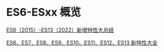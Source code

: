 # ES6-ESxx 概览

[ES6（2015）-ES13（2022）新增特性大总结](https://blog.csdn.net/imqdcn/article/details/122862459)

[ES6、ES7、ES8、ES9、ES10、ES11、ES12、ES13 新特性大全](https://zhuanlan.zhihu.com/p/427857918)
